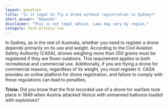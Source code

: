```yaml
---
layout: question
title: "Is it legal to fly a drone without registration in Sydney?"
short_answer: "Depends"
disclaimer: "This is not legal advice. Laws may vary by region."
category: tech-privacy-law
---
```

In Sydney, as in the rest of Australia, whether you need to register a drone depends primarily on its use and weight. According to the Civil Aviation Safety Authority (CASA), drones weighing more than 250 grams must be registered if they are flown outdoors. This requirement applies to both recreational and commercial use. Additionally, if you are flying a drone for commercial reasons, regardless of its weight, you must register it. CASA provides an online platform for drone registration, and failure to comply with these regulations can lead to penalties.

**Trivia:** Did you know that the first recorded use of a drone for warfare took place in 1849 when Austria attacked Venice with unmanned balloons loaded with explosives?
